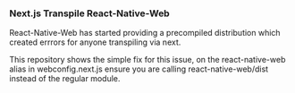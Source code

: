 ### Next.js Transpile React-Native-Web

React-Native-Web has started providing a precompiled distribution which created errrors for anyone transpiling via next.

This repository shows the simple fix for this issue, on the react-native-web alias in webconfig.next.js ensure you are calling react-native-web/dist instead of the regular module.